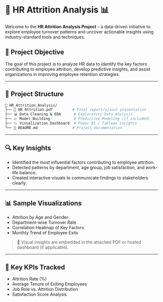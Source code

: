 # 🧠 HR Attrition Analysis 📊

Welcome to the **HR Attrition Analysis Project** – a data-driven initiative to explore employee turnover patterns and uncover actionable insights using industry-standard tools and techniques.

## 🚀 Project Objective

The goal of this project is to analyze HR data to identify the key factors contributing to employee attrition, develop predictive insights, and assist organizations in improving employee retention strategies.

---

## 📂 Project Structure

```bash
📁 HR_Attrition_Analysis/
├── 📄 HR Attrition.pdf         # Final report/visual presentation
├── 📊 Data Cleaning & EDA      # Exploratory Data Analysis
├── 📈 Model Building           # Predictive Modeling (if included)
├── 📉 Visualization Dashboard  # Power BI / Tableau insights
└── 📜 README.md                # Project documentation
````

---

## 🔍 Key Insights

* Identified the most influential factors contributing to employee attrition.
* Detected patterns by department, age group, job satisfaction, and work-life balance.
* Created interactive visuals to communicate findings to stakeholders clearly.

---

## 📊 Sample Visualizations

* Attrition by Age and Gender
* Department-wise Turnover Rate
* Correlation Heatmap of Key Factors
* Monthly Trend of Employee Exits

> 🧩 Visual insights are embedded in the attached PDF or hosted dashboard (if applicable).

---

## 📌 Key KPIs Tracked

* Attrition Rate (%)
* Average Tenure of Exiting Employees
* Job Role vs. Attrition Distribution
* Satisfaction Score Analysis

